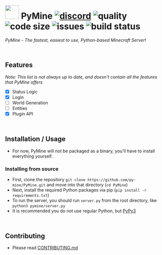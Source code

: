 # <img src="https://cdn.discordapp.com/emojis/783838348695437353.gif?v=1" height=45> PyMine [![discord](https://img.shields.io/discord/789623993547227147.svg?label=&logo=discord&logoColor=ffffff&color=7389D8&labelColor=6A7EC2)](https://discord.gg/eeyEcwR9EM) ![quality](https://www.codefactor.io/repository/github/py-mine/pymine/badge) ![code size](https://img.shields.io/github/languages/code-size/py-mine/PyMine?color=0FAE6E) ![issues](https://img.shields.io/github/issues/py-mine/PyMine) ![build status](https://img.shields.io/github/workflow/status/py-mine/PyMine/Python%20application?event=push)
*PyMine - The fastest, easiest to use, Python-based Minecraft Server!*

<br>

## Features
*Note: This list is not always up to date, and doesn't contain all the features that PyMine offers*
- [x] Status Logic
- [x] Login
- [ ] World Generation
- [ ] Entities
- [x] Plugin API

<br>

## Installation / Usage
- For now, PyMine will not be packaged as a binary, you'll have to install everything yourself.
### Installing from source
- First, clone the repository `git clone https://github.com/py-mine/PyMine.git` and move into that directory (`cd PyMine`)
- Next, install the required Python packages via pip (`pip install -r requirements.txt`)
- To run the server, you should run `server.py` from the root directory, like `python3 pymine/server.py`
- It is recommended you do not use regular Python, but [PyPy3](https://www.pypy.org/)

<br>

## Contributing
- Please read [CONTRIBUTING.md](https://github.com/py-mine/PyMine/blob/main/CONTRIBUTING.md)
